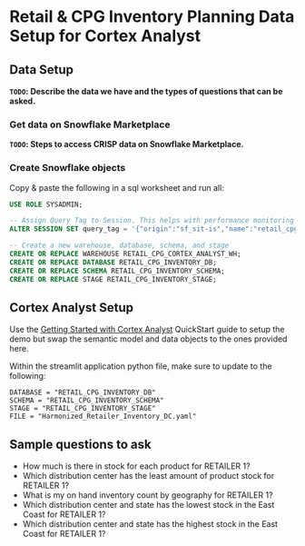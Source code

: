 # Retail & CPG Inventory Planning Data Setup for Cortex Analyst

## Data Setup
**`TODO`: Describe the data we have and the types of questions that can be asked.**

### Get data on Snowflake Marketplace
**`TODO`: Steps to access CRISP data on Snowflake Marketplace.**

### Create Snowflake objects
Copy & paste the following in a sql worksheet and run all:

```sql
USE ROLE SYSADMIN;

-- Assign Query Tag to Session. This helps with performance monitoring and troubleshooting.
ALTER SESSION SET query_tag = '{"origin":"sf_sit-is","name":"retail_cpg_inventory_cortex_analyst","version":{"major":1, "minor":0},"attributes":{"is_quickstart":0, "source":"sql"}}';

-- Create a new warehouse, database, schema, and stage
CREATE OR REPLACE WAREHOUSE RETAIL_CPG_CORTEX_ANALYST_WH;
CREATE OR REPLACE DATABASE RETAIL_CPG_INVENTORY_DB;
CREATE OR REPLACE SCHEMA RETAIL_CPG_INVENTORY_SCHEMA;
CREATE OR REPLACE STAGE RETAIL_CPG_INVENTORY_STAGE;
```

## Cortex Analyst Setup
Use the [Getting Started with Cortex Analyst](https://quickstarts.snowflake.com/guide/getting_started_with_cortex_analyst/index.html#0) QuickStart guide to setup the demo but swap the semantic model and data objects to the ones provided here.

Within the streamlit application python file, make sure to update to the following:
```
DATABASE = "RETAIL_CPG_INVENTORY_DB"
SCHEMA = "RETAIL_CPG_INVENTORY_SCHEMA"
STAGE = "RETAIL_CPG_INVENTORY_STAGE"
FILE = "Harmonized_Retailer_Inventory_DC.yaml"
```

## Sample questions to ask
- How much is there in stock for each product for RETAILER 1?
- Which distribution center has the least amount of product stock for RETAILER 1?
- What is my on hand inventory count by geography for RETAILER 1?
- Which distribution center and state has the lowest stock in the East Coast for RETAILER 1?
- Which distribution center and state has the highest stock in the East Coast for RETAILER 1?
